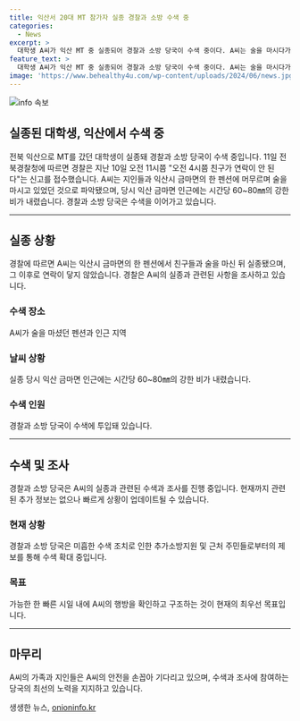 ```yaml
---
title: 익산서 20대 MT 참가자 실종 경찰과 소방 수색 중
categories:
  - News
excerpt: >
  대학생 A씨가 익산 MT 중 실종되어 경찰과 소방 당국이 수색 중이다. A씨는 술을 마시다가 실종된 것으로 추정되며, 강한 비가 내리는 악천후 속에서의 실종으로 인해 수색이 진행 중이다. A씨의 실종과 관련된 제보 및 정보는 CBS노컷뉴스로 보내주세요. 
feature_text: >
  대학생 A씨가 익산 MT 중 실종되어 경찰과 소방 당국이 수색 중이다. A씨는 술을 마시다가 실종된 것으로 추정되며, 강한 비가 내리는 악천후 속에서의 실종으로 인해 수색이 진행 중이다. A씨의 실종과 관련된 제보 및 정보는 CBS노컷뉴스로 보내주세요. 
image: 'https://www.behealthy4u.com/wp-content/uploads/2024/06/news.jpg'
---
```


<p><img src="https://www.behealthy4u.com/wp-content/uploads/2024/06/news.jpg" alt="info 속보" /></p>

<h2>실종된 대학생, 익산에서 수색 중</h2>

<p data-ke-size="size16">전북 익산으로 MT를 갔던 대학생이 실종돼 경찰과 소방 당국이 수색 중입니다. 11일 전북경찰청에 따르면 경찰은 지난 10일 오전 11시쯤 "오전 4시쯤 친구가 연락이 안 된다"는 신고를 접수했습니다. A씨는 지인들과 익산시 금마면의 한 펜션에 머무르며 술을 마시고 있었던 것으로 파악됐으며, 당시 익산 금마면 인근에는 시간당 60~80㎜의 강한 비가 내렸습니다. 경찰과 소방 당국은 수색을 이어가고 있습니다.</p>

<hr>

<h2 data-ke-size="size26">실종 상황</h2>

<p data-ke-size="size16">경찰에 따르면 A씨는 익산시 금마면의 한 펜션에서 친구들과 술을 마신 뒤 실종됐으며, 그 이후로 연락이 닿지 않았습니다. 경찰은 A씨의 실종과 관련된 사항을 조사하고 있습니다.</p>

<h3>수색 장소</h3>

<p data-ke-size="size16">A씨가 술을 마셨던 펜션과 인근 지역</p>

<h3>날씨 상황</h3>

<p data-ke-size="size16">실종 당시 익산 금마면 인근에는 시간당 60~80㎜의 강한 비가 내렸습니다.</p>

<h3>수색 인원</h3>

<p data-ke-size="size16">경찰과 소방 당국이 수색에 투입돼 있습니다.</p>

<hr>

<h2 data-ke-size="size26">수색 및 조사</h2>

<p data-ke-size="size16">경찰과 소방 당국은 A씨의 실종과 관련된 수색과 조사를 진행 중입니다. 현재까지 관련된 추가 정보는 없으나 빠르게 상황이 업데이트될 수 있습니다.</p>

<h3>현재 상황</h3>

<p data-ke-size="size16">경찰과 소방 당국은 미흡한 수색 조치로 인한 추가소방지원 및 근처 주민들로부터의 제보를 통해 수색 확대 중입니다.</p>

<h3>목표</h3>

<p data-ke-size="size16">가능한 한 빠른 시일 내에 A씨의 행방을 확인하고 구조하는 것이 현재의 최우선 목표입니다.</p>

<hr>

<h2 data-ke-size="size26">마무리</h2>

<p data-ke-size="size16">A씨의 가족과 지인들은 A씨의 안전을 손꼽아 기다리고 있으며, 수색과 조사에 참여하는 당국의 최선의 노력을 지지하고 있습니다.</p>
생생한 뉴스, <a href="https://onioninfo.kr" rel="dofollow">onioninfo.kr</a>


